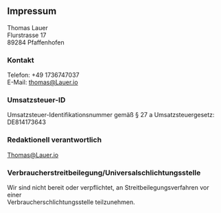 ## Impressum
 Thomas Lauer  
 Flurstrasse 17  
 89284 Pfaffenhofen  
### Kontakt
 Telefon: +49 1736747037  
 E-Mail: thomas@Lauer.io  
### Umsatzsteuer-ID
 Umsatzsteuer-Identifikationsnummer gemäß § 27 a Umsatzsteuergesetz:  
 DE814173643  
### Redaktionell verantwortlich
 Thomas@Lauer.io  
### Verbraucherstreitbeilegung/Universalschlichtungsstelle
 Wir sind nicht bereit oder verpflichtet, an Streitbeilegungsverfahren vor einer  
 Verbraucherschlichtungsstelle teilzunehmen.  

